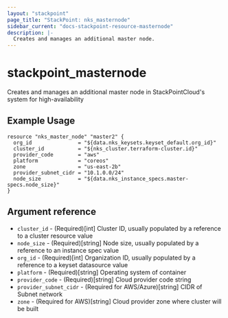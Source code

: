 ```yaml
---
layout: "stackpoint"
page_title: "StackPoint: nks_masternode"
sidebar_current: "docs-stackpoint-resource-masternode"
description: |-
  Creates and manages an additional master node.
---
```


# stackpoint\_masternode

Creates and manages an additional master node in StackPointCloud's system for high-availability

## Example Usage

```hcl
resource "nks_master_node" "master2" {
  org_id               = "${data.nks_keysets.keyset_default.org_id}"
  cluster_id           = "${nks_cluster.terraform-cluster.id}"
  provider_code        = "aws"
  platform             = "coreos"
  zone                 = "us-east-2b"
  provider_subnet_cidr = "10.1.0.0/24"
  node_size            = "${data.nks_instance_specs.master-specs.node_size}"
}
```

## Argument reference

* `cluster_id` - (Required)[int] Cluster ID, usually populated by a reference to a cluster resource value
* `node_size` - (Required)[string] Node size, usually populated by a reference to an instance spec value
* `org_id` - (Required)[int] Organization ID, usually populated by a reference to a keyset datasource value
* `platform` - (Required)[string] Operating system of container
* `provider_code` - (Required)[string] Cloud provider code string
* `provider_subnet_cidr` - (Required for AWS/Azure)[string] CIDR of Subnet network
* `zone` - (Required for AWS)[string] Cloud provider zone where cluster will be built
